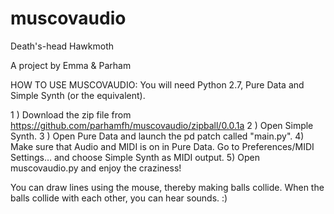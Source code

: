 muscovaudio
===========

Death's-head Hawkmoth

A project by Emma & Parham

HOW TO USE MUSCOVAUDIO:
You will need Python 2.7, Pure Data and Simple Synth (or the equivalent). 

1 ) Download the zip file from https://github.com/parhamfh/muscovaudio/zipball/0.0.1a
2 ) Open Simple Synth.
3 ) Open Pure Data and launch the pd patch called "main.py".
4) Make sure that Audio and MIDI is on in Pure Data. Go to Preferences/MIDI Settings… and choose Simple Synth as MIDI output. 
5) Open muscovaudio.py and enjoy the craziness!

You can draw lines using the mouse, thereby making balls collide. When the balls collide with each other, you can hear sounds. :) 
